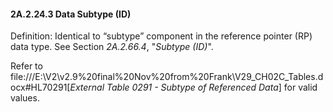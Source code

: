 #### 2A.2.24.3 Data Subtype (ID)

Definition: Identical to “subtype” component in the reference pointer (RP) data type. See Section _2A.2.66.4_, "_Subtype (ID)_".

Refer to file:///E:\V2\v2.9%20final%20Nov%20from%20Frank\V29_CH02C_Tables.docx#HL70291[_External Table 0291 - Subtype of Referenced Data_] for valid values.
